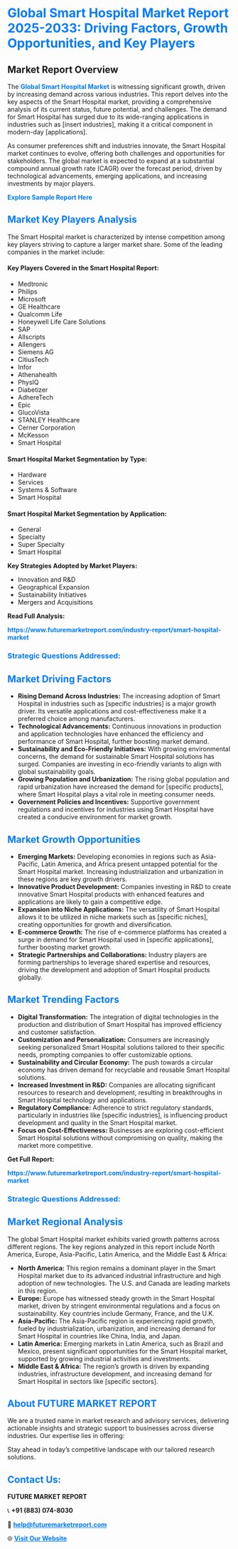 <h1 style="color: #007BFF;">Global Smart Hospital Market Report 2025-2033: Driving Factors, Growth Opportunities, and Key Players</h1>

<section id="overview">
<h2>Market Report Overview</h2>
<p>The <a href="https://www.futuremarketreport.com/industry-report/smart-hospital-market" style="color: #007BFF; text-decoration: none;"><strong>Global Smart Hospital Market</strong></a> is witnessing significant growth, driven by increasing demand across various industries. This report delves into the key aspects of the Smart Hospital market, providing a comprehensive analysis of its current status, future potential, and challenges. The demand for Smart Hospital has surged due to its wide-ranging applications in industries such as [insert industries], making it a critical component in modern-day [applications].</p>
<p>As consumer preferences shift and industries innovate, the Smart Hospital market continues to evolve, offering both challenges and opportunities for stakeholders. The global market is expected to expand at a substantial compound annual growth rate (CAGR) over the forecast period, driven by technological advancements, emerging applications, and increasing investments by major players.</p>
</section>

<section id="overview">
<p><a href="https://www.futuremarketreport.com/request-sample/reportId=101379" style="color: #007BFF; text-decoration: none;"><strong>Explore Sample Report Here</strong></a></p>
</section>

<section id="key-players">
<h2 style="color: #007BFF;">Market Key Players Analysis</h2>
<p>The Smart Hospital market is characterized by intense competition among key players striving to capture a larger market share. Some of the leading companies in the market include:</p>
<h4>Key Players Covered in the Smart Hospital Report:</h4>
<ul><li>Medtronic</li><li>Philips</li><li>Microsoft</li><li>GE Healthcare</li><li>Qualcomm Life</li><li>Honeywell Life Care Solutions</li><li>SAP</li><li>Allscripts</li><li>Allengers</li><li>Siemens AG</li><li>CitiusTech</li><li>Infor</li><li>Athenahealth</li><li>PhysIQ</li><li>Diabetizer</li><li>AdhereTech</li><li>Epic</li><li>GlucoVista</li><li>STANLEY Healthcare</li><li>Cerner Corporation</li><li>McKesson</li><li>Smart Hospital</li></ul>
<h4>Smart Hospital Market Segmentation by Type:</h4>
<ul><li>Hardware</li><li>Services</li><li>Systems &amp; Software</li><li>Smart Hospital</li></ul>

<h4>Smart Hospital Market Segmentation by Application:</h4>
<ul><li>General</li><li>Specialty</li><li>Super Specialty</li><li>Smart Hospital</li></ul>
<p><strong>Key Strategies Adopted by Market Players:</strong></p>
<ul>
<li>Innovation and R&D</li>
<li>Geographical Expansion</li>
<li>Sustainability Initiatives</li>
<li>Mergers and Acquisitions</li>
</ul>
</section>

<section>
<p><strong>Read Full Analysis: </strong></p><a href="https://www.futuremarketreport.com/industry-report/smart-hospital-market" style="color: #007BFF; text-decoration: none;"><strong>https://www.futuremarketreport.com/industry-report/smart-hospital-market</strong></a>
<h3 style="color: #007BFF;">Strategic Questions Addressed:</h3>
</section>

<section id="driving-factors">
<h2 style="color: #007BFF;">Market Driving Factors</h2>
<ul>
<li><strong>Rising Demand Across Industries:</strong> The increasing adoption of Smart Hospital in industries such as [specific industries] is a major growth driver. Its versatile applications and cost-effectiveness make it a preferred choice among manufacturers.</li>
<li><strong>Technological Advancements:</strong> Continuous innovations in production and application technologies have enhanced the efficiency and performance of Smart Hospital, further boosting market demand.</li>
<li><strong>Sustainability and Eco-Friendly Initiatives:</strong> With growing environmental concerns, the demand for sustainable Smart Hospital solutions has surged. Companies are investing in eco-friendly variants to align with global sustainability goals.</li>
<li><strong>Growing Population and Urbanization:</strong> The rising global population and rapid urbanization have increased the demand for [specific products], where Smart Hospital plays a vital role in meeting consumer needs.</li>
<li><strong>Government Policies and Incentives:</strong> Supportive government regulations and incentives for industries using Smart Hospital have created a conducive environment for market growth.</li>
</ul>
</section>

<section id="growth-opportunities">
<h2 style="color: #007BFF;">Market Growth Opportunities</h2>
<ul>
<li><strong>Emerging Markets:</strong> Developing economies in regions such as Asia-Pacific, Latin America, and Africa present untapped potential for the Smart Hospital market. Increasing industrialization and urbanization in these regions are key growth drivers.</li>
<li><strong>Innovative Product Development:</strong> Companies investing in R&D to create innovative Smart Hospital products with enhanced features and applications are likely to gain a competitive edge.</li>
<li><strong>Expansion into Niche Applications:</strong> The versatility of Smart Hospital allows it to be utilized in niche markets such as [specific niches], creating opportunities for growth and diversification.</li>
<li><strong>E-commerce Growth:</strong> The rise of e-commerce platforms has created a surge in demand for Smart Hospital used in [specific applications], further boosting market growth.</li>
<li><strong>Strategic Partnerships and Collaborations:</strong> Industry players are forming partnerships to leverage shared expertise and resources, driving the development and adoption of Smart Hospital products globally.</li>
</ul>
</section>

<section id="trending-factors">
<h2 style="color: #007BFF;">Market Trending Factors</h2>
<ul>
<li><strong>Digital Transformation:</strong> The integration of digital technologies in the production and distribution of Smart Hospital has improved efficiency and customer satisfaction.</li>
<li><strong>Customization and Personalization:</strong> Consumers are increasingly seeking personalized Smart Hospital solutions tailored to their specific needs, prompting companies to offer customizable options.</li>
<li><strong>Sustainability and Circular Economy:</strong> The push towards a circular economy has driven demand for recyclable and reusable Smart Hospital solutions.</li>
<li><strong>Increased Investment in R&D:</strong> Companies are allocating significant resources to research and development, resulting in breakthroughs in Smart Hospital technology and applications.</li>
<li><strong>Regulatory Compliance:</strong> Adherence to strict regulatory standards, particularly in industries like [specific industries], is influencing product development and quality in the Smart Hospital market.</li>
<li><strong>Focus on Cost-Effectiveness:</strong> Businesses are exploring cost-efficient Smart Hospital solutions without compromising on quality, making the market more competitive.</li>
</ul>
</section>

<section>
<p><strong>Get Full Report: </strong></p><a href="https://www.futuremarketreport.com/industry-report/smart-hospital-market" style="color: #007BFF; text-decoration: none;"><strong>https://www.futuremarketreport.com/industry-report/smart-hospital-market</strong></a>
<h3 style="color: #007BFF;">Strategic Questions Addressed:</h3>
</section>


<section id="regional-analysis">
<h2 style="color: #007BFF;">Market Regional Analysis</h2>
<p>The global Smart Hospital market exhibits varied growth patterns across different regions. The key regions analyzed in this report include North America, Europe, Asia-Pacific, Latin America, and the Middle East & Africa:</p>
<ul>
<li><strong>North America:</strong> This region remains a dominant player in the Smart Hospital market due to its advanced industrial infrastructure and high adoption of new technologies. The U.S. and Canada are leading markets in this region.</li>
<li><strong>Europe:</strong> Europe has witnessed steady growth in the Smart Hospital market, driven by stringent environmental regulations and a focus on sustainability. Key countries include Germany, France, and the U.K.</li>
<li><strong>Asia-Pacific:</strong> The Asia-Pacific region is experiencing rapid growth, fueled by industrialization, urbanization, and increasing demand for Smart Hospital in countries like China, India, and Japan.</li>
<li><strong>Latin America:</strong> Emerging markets in Latin America, such as Brazil and Mexico, present significant opportunities for the Smart Hospital market, supported by growing industrial activities and investments.</li>
<li><strong>Middle East & Africa:</strong> The region’s growth is driven by expanding industries, infrastructure development, and increasing demand for Smart Hospital in sectors like [specific sectors].</li>
</ul>
</section>

<footer>
<h2 style="color: #007BFF;">About FUTURE MARKET REPORT</h2>
<p>We are a trusted name in market research and advisory services, delivering actionable insights and strategic support to businesses across diverse industries. Our expertise lies in offering:</p>

<p>Stay ahead in today’s competitive landscape with our tailored research solutions.</p>

<h2 style="color: #007BFF;">Contact Us:</h2>
<p><strong>FUTURE MARKET REPORT</strong></p>
<p>📞 <strong>+91 (883) 074-8030</strong></p>
<p>📧 <strong><a href="mailto:help@futuremarketreport.com" style="color: #007BFF;">help@futuremarketreport.com</a></strong></p>
<p>🌐 <strong><a href="https://www.futuremarketreport.com/" style="color: #007BFF;">Visit Our Website</a></strong></p>
</footer>